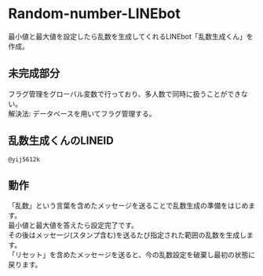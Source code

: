 # Random-number-LINEbot
最小値と最大値を設定したら乱数を生成してくれるLINEbot「乱数生成くん」を作成。

## 未完成部分  
フラグ管理をグローバル変数で行っており、多人数で同時に扱うことができない。  
解決法: データベースを用いてフラグ管理する。  

## 乱数生成くんのLINEID
`@yij5612k`

## 動作
「乱数」という言葉を含めたメッセージを送ることで乱数生成の準備をはじめます。  
最小値と最大値を答えたら設定完了です。  
その後はメッセージ(スタンプ含む)を送るたび指定された範囲の乱数を生成します。  
「リセット」を含めたメッセージを送ると、今の乱数設定を破棄し最初の状態に戻ります。  
